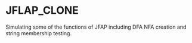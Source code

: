 # JFLAP_CLONE
Simulating some of the functions of JFAP including DFA NFA creation and string membership testing.
